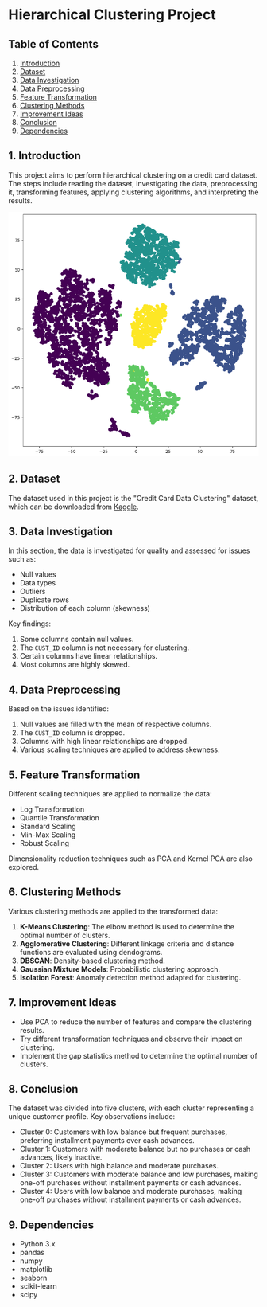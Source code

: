 # Hierarchical Clustering Project

## Table of Contents
1. [Introduction](#1)
2. [Dataset](#2)
3. [Data Investigation](#3)
4. [Data Preprocessing](#4)
5. [Feature Transformation](#5)
6. [Clustering Methods](#6)
7. [Improvement Ideas](#7)
8. [Conclusion](#8)
9. [Dependencies](#9)

<a name="1"></a>
## 1. Introduction
This project aims to perform hierarchical clustering on a credit card dataset. The steps include reading the dataset, investigating the data, preprocessing it, transforming features, applying clustering algorithms, and interpreting the results.

![Output Clusters](clusters-output.png)

<a name="2"></a>
## 2. Dataset
The dataset used in this project is the "Credit Card Data Clustering" dataset, which can be downloaded from [Kaggle](https://www.kaggle.com/code/sadkoktaybicici/credit-card-data-clustering-k-mean/data).

<a name="3"></a>
## 3. Data Investigation
In this section, the data is investigated for quality and assessed for issues such as:
- Null values
- Data types
- Outliers
- Duplicate rows
- Distribution of each column (skewness)

Key findings:
1. Some columns contain null values.
2. The `CUST_ID` column is not necessary for clustering.
3. Certain columns have linear relationships.
4. Most columns are highly skewed.

<a name="4"></a>
## 4. Data Preprocessing
Based on the issues identified:
1. Null values are filled with the mean of respective columns.
2. The `CUST_ID` column is dropped.
3. Columns with high linear relationships are dropped.
4. Various scaling techniques are applied to address skewness.

<a name="5"></a>
## 5. Feature Transformation
Different scaling techniques are applied to normalize the data:
- Log Transformation
- Quantile Transformation
- Standard Scaling
- Min-Max Scaling
- Robust Scaling

Dimensionality reduction techniques such as PCA and Kernel PCA are also explored.

<a name="6"></a>
## 6. Clustering Methods
Various clustering methods are applied to the transformed data:
1. **K-Means Clustering**: The elbow method is used to determine the optimal number of clusters.
2. **Agglomerative Clustering**: Different linkage criteria and distance functions are evaluated using dendograms.
3. **DBSCAN**: Density-based clustering method.
4. **Gaussian Mixture Models**: Probabilistic clustering approach.
5. **Isolation Forest**: Anomaly detection method adapted for clustering.

<a name="7"></a>
## 7. Improvement Ideas
- Use PCA to reduce the number of features and compare the clustering results.
- Try different transformation techniques and observe their impact on clustering.
- Implement the gap statistics method to determine the optimal number of clusters.

<a name="8"></a>
## 8. Conclusion
The dataset was divided into five clusters, with each cluster representing a unique customer profile. Key observations include:
- Cluster 0: Customers with low balance but frequent purchases, preferring installment payments over cash advances.
- Cluster 1: Customers with moderate balance but no purchases or cash advances, likely inactive.
- Cluster 2: Users with high balance and moderate purchases.
- Cluster 3: Customers with moderate balance and low purchases, making one-off purchases without installment payments or cash advances.
- Cluster 4: Users with low balance and moderate purchases, making one-off purchases without installment payments or cash advances.

<a name="9"></a>
## 9. Dependencies
- Python 3.x
- pandas
- numpy
- matplotlib
- seaborn
- scikit-learn
- scipy

